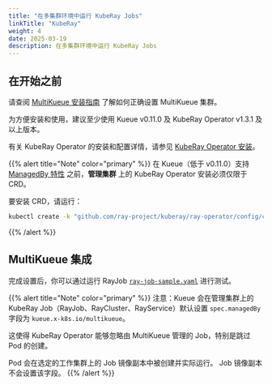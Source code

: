 ```yaml
---
title: "在多集群环境中运行 KubeRay Jobs"
linkTitle: "KubeRay"
weight: 4
date: 2025-03-19
description: 在多集群环境中运行 KubeRay Jobs
---
```


## 在开始之前

请查阅 [MultiKueue 安装指南](/docs/tasks/manage/setup_multikueue) 了解如何正确设置 MultiKueue 集群。

为方便安装和使用，建议至少使用 Kueue v0.11.0 及 KubeRay Operator v1.3.1 及以上版本。

有关 KubeRay Operator 的安装和配置详情，请参见 [KubeRay Operator 安装](https://docs.ray.io/en/latest/cluster/kubernetes/getting-started/raycluster-quick-start.html#step-2-deploy-a-kuberay-operator)。

{{% alert title="Note" color="primary" %}}
在 Kueue（低于 v0.11.0）支持 [ManagedBy 特性](https://github.com/ray-project/kuberay/issues/2544) 之前，<b>管理集群</b> 上的 KubeRay Operator 安装必须仅限于 CRD。

要安装 CRD，请运行：
```bash
kubectl create -k "github.com/ray-project/kuberay/ray-operator/config/crd?ref=v1.3.0"
```
{{% /alert %}}

## MultiKueue 集成

完成设置后，你可以通过运行 RayJob [`ray-job-sample.yaml`](/docs/tasks/run/rayjobs/#example-rayjob) 进行测试。

{{% alert title="Note" color="primary" %}}
注意：Kueue 会在管理集群上的 KubeRay Job（RayJob、RayCluster、RayService）默认设置 `spec.managedBy` 字段为 `kueue.x-k8s.io/multikueue`。

这使得 KubeRay Operator 能够忽略由 MultiKueue 管理的 Job，特别是跳过 Pod 的创建。

Pod 会在选定的工作集群上的 Job 镜像副本中被创建并实际运行。
Job 镜像副本不会设置该字段。
{{% /alert %}}
